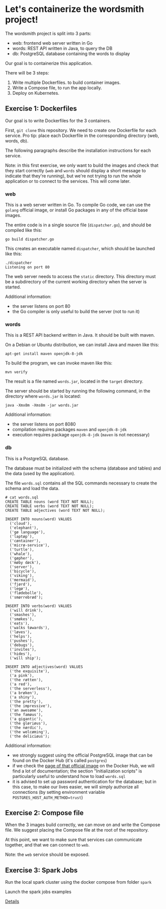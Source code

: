 # Let's containerize the wordsmith project!


The wordsmith project is split into 3 parts:

- web: frontend web server written in Go
- words: REST API written in Java, to query the DB
- db: PostgreSQL database containing the words to display

Our goal is to containerize this application.

There will be 3 steps:

1. Write multiple Dockerfiles. to build container images.
2. Write a Compose file, to run the app locally.
3. Deploy on Kubernetes.


## Exercise 1: Dockerfiles

Our goal is to write Dockerfiles for the 3 containers.

First, `git clone` this repository. We need to create one
Dockerfile for each service. Pro tip: place each Dockerfile
in the corresponding directory (web, words, db).

The following paragraphs describe the installation instructions
for each service.

Note: in this first exercise, we only want to build the images
and check that they start correctly (`web` and `words` should display
a short message to indicate that they're running), but we're not
trying to run the whole application or to connect to the services.
This will come later.


### web

This is a web server written in Go. To compile Go code, we can
use the `golang` official image, or install Go packages in
any of the official base images.

The entire code is in a single
source file (`dispatcher.go`), and should be compiled like this:

```
go build dispatcher.go
```

This creates an executable named `dispatcher`, which should be
launched like this:

```
./dispatcher
Listening on port 80
```

The web server needs to access the `static` directory. This directory
must be a subdirectory of the current working directory when the
server is started.

Additional information:

- the server listens on port 80
- the Go compiler is only useful to build the server (not to run it)


### words

This is a REST API backend written in Java. It should be built with maven.

On a Debian or Ubuntu distribution, we can install Java and maven like this:

```
apt-get install maven openjdk-8-jdk
```

To build the program, we can invoke maven like this:

```
mvn verify
```

The result is a file named `words.jar`, located in the `target` directory.

The server should be started by running the following command,
in the directory where `words.jar` is located:

```
java -Xmx8m -Xms8m -jar words.jar
```

Additional information:

- the server listens on port 8080
- compilation requires packages `maven` and `openjdk-8-jdk`
- execution requires package `openjdk-8-jdk` (`maven` is not necessary)


### db

This is a PostgreSQL database.

The database must be initialized with the schema (database and tables)
and the data (used by the application).

The file `words.sql` contains all the SQL commands necessary to create
the schema and load the data.

```
# cat words.sql
CREATE TABLE nouns (word TEXT NOT NULL);
CREATE TABLE verbs (word TEXT NOT NULL);
CREATE TABLE adjectives (word TEXT NOT NULL);

INSERT INTO nouns(word) VALUES
  ('cloud'),
  ('elephant'),
  ('gø language'),
  ('laptøp'),
  ('cøntainer'),
  ('micrø-service'),
  ('turtle'),
  ('whale'),
  ('gøpher'),
  ('møby døck'),
  ('server'),
  ('bicycle'),
  ('viking'),
  ('mermaid'),
  ('fjørd'),
  ('legø'),
  ('flødebolle'),
  ('smørrebrød');

INSERT INTO verbs(word) VALUES
  ('will drink'),
  ('smashes'),
  ('smøkes'),
  ('eats'),
  ('walks tøwards'),
  ('løves'),
  ('helps'),
  ('pushes'),
  ('debugs'),
  ('invites'),
  ('hides'),
  ('will ship');

INSERT INTO adjectives(word) VALUES
  ('the exquisite'),
  ('a pink'),
  ('the røtten'),
  ('a red'),
  ('the serverless'),
  ('a brøken'),
  ('a shiny'),
  ('the pretty'),
  ('the impressive'),
  ('an awesøme'),
  ('the famøus'),
  ('a gigantic'),
  ('the gløriøus'),
  ('the nørdic'),
  ('the welcøming'),
  ('the deliciøus');
```

Additional information:

- we strongly suggest using the official PostgreSQL image that can
  be found on the Docker Hub (it's called `postgres`)
- if we check the [page of that official image](https://hub.docker.com/_/postgres) on the Docker Hub, we
  will find a lot of documentation; the section "Initialization scripts"
  is particularly useful to understand how to load `words.sql`
- it is advised to set up password authentication for the database; but in this case, to make our lives easier, we will simply authorize all connections (by setting environment variable `POSTGRES_HOST_AUTH_METHOD=trust`)

## Exercise 2: Compose file

When the 3 images build correctly, we can move on and write the Compose
file. We suggest placing the Compose file at the root of the repository.

At this point, we want to make sure that services can communicate
together, and that we can connect to `web`.

Note: the `web` service should be exposed.


## Exercise 3: Spark Jobs

Run the local spark cluster using the docker compose from folder ```spark```

Launch the spark jobs examples

[Details](./spark/README.md)

